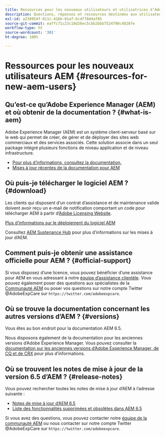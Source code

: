 ```yaml
---
title: Ressources pour les nouveaux utilisateurs et utilisatrices d’Adobe Experience Manager
description: Questions, réponses et ressources destinées aux utilisateurs et utilisatrices qui découvrent Adobe Experience Manager 6.5.
exl-id: a238954f-011c-416b-81af-6cdf78ddaf85
source-git-commit: eaffc71c23c18d26ec5cbb2bbb7524790c4826fe
workflow-type: ht
source-wordcount: '301'
ht-degree: 100%

---
```


# Ressources pour les nouveaux utilisateurs AEM {#resources-for-new-aem-users}

## Qu’est-ce qu’Adobe Experience Manager (AEM) et où obtenir de la documentation ? {#what-is-aem}

Adobe Experience Manager (AEM) est un système client-serveur basé sur le web qui permet de créer, de gérer et de déployer des sites web commerciaux et des services associés. Cette solution associe dans un seul package intégré plusieurs fonctions de niveau application et de niveau infrastructure.

* [Pour plus d’informations, consultez la documentation.](/help/sites-deploying/home.md)
* [Mises à jour récentes de la documentation pour AEM](https://experienceleague.adobe.com/docs/experience-manager-release-information/aem-release-updates/doc-updates/documentation-updates.html?lang=fr)

## Où puis-je télécharger le logiciel AEM ? {#download}

Les clients qui disposent d’un contrat d’assistance et de maintenance valide doivent avoir reçu un e-mail de notification comportant un code pour télécharger AEM à partir d’[Adobe Licensing Website](https://licensing.adobe.com/).

[Plus d’informations sur le déploiement du logiciel AEM](/help/sites-deploying/home.md)

Consultez [AEM Sustenance Hub](https://experienceleague.adobe.com/docs/experience-manager-release-information/aem-release-updates/aem-releases-updates.html?lang=fr) pour plus d’informations sur les mises à jour d’AEM.

## Comment puis-je obtenir une assistance officielle pour AEM ? {#official-support}

Si vous disposez d’une licence, vous pouvez bénéficier d’une assistance pour AEM en vous adressant à notre [équipe d’assistance clientèle](https://experienceleague.adobe.com/?support-solution=General&amp;lang=fr#support). Vous pouvez également poser des questions aux spécialistes de la [Communauté AEM](https://experienceleaguecommunities.adobe.com:443/t5/adobe-experience-manager/ct-p/adobe-experience-manager-community) ou poser vos questions sur notre compte Twitter @AdobeExpCare sur `https://twitter.com/adobeexpcare`.

## Où se trouve la documentation concernant les autres versions d’AEM ? {#versions}

Vous êtes au bon endroit pour la documentation AEM 6.5.

Nous disposons également de la documentation pour les anciennes versions d’Adobe Experience Manager. Vous pouvez consulter la [documentation sur les anciennes versions d’Adobe Experience Manager, de CQ et de CRX](https://experienceleague.adobe.com/docs/experience-manager-release-information/aem-release-updates/previous-updates/aem-previous-versions.html?lang=fr) pour plus d’informations.

## Où se trouvent les notes de mise à jour de la version 6.5 d’AEM ? {#release-notes}

Vous pouvez rechercher toutes les notes de mise à jour d’AEM à l’adresse suivante :

* [Notes de mise à jour d’AEM 6.5](/help/release-notes/home.md)
* [Liste des fonctionnalités supprimées et obsolètes dans AEM 6.5](/help/release-notes/deprecated-removed-features.md)

Si vous avez des questions, vous pouvez contacter notre [équipe de la communauté AEM](https://help-forums.adobe.com/content/adobeforums/en/experience-manager-forum/adobe-experience-manager.html) ou nous contacter sur notre compte Twitter @AdobeExpCare sur `https://twitter.com/adobeexpcare`.
